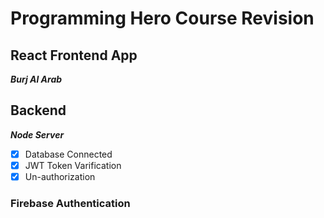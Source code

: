 # Programming Hero Course Revision

## React Frontend App
***Burj Al Arab***

##  Backend
***Node Server***
- [x] Database Connected
- [x] JWT Token Varification
- [x] Un-authorization

### Firebase Authentication